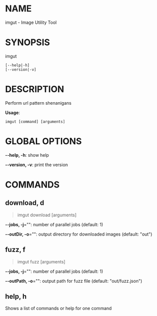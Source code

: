 # NAME

imgut - Image Utility Tool

# SYNOPSIS

imgut

```
[--help|-h]
[--version|-v]
```

# DESCRIPTION

Perform url pattern shenanigans

**Usage**:

```
imgut [command] [arguments]
```

# GLOBAL OPTIONS

**--help, -h**: show help

**--version, -v**: print the version


# COMMANDS

## download, d

>imgut download [arguments]

**--jobs, -j**="": number of parallel jobs (default: 1)

**--outDir, -o**="": output directory for downloaded images (default: "out")

## fuzz, f

>imgut fuzz [arguments]

**--jobs, -j**="": number of parallel jobs (default: 1)

**--outPath, -o**="": output path for fuzz file (default: "out/fuzz.json")

## help, h

Shows a list of commands or help for one command
